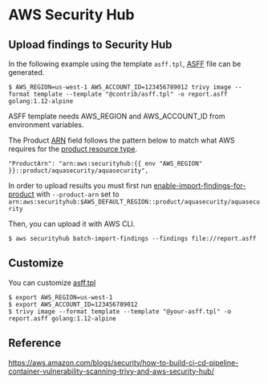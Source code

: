# AWS Security Hub

## Upload findings to Security Hub

In the following example using the template `asff.tpl`, [ASFF](https://docs.aws.amazon.com/securityhub/latest/userguide/securityhub-findings-format.html) file can be generated.

```
$ AWS_REGION=us-west-1 AWS_ACCOUNT_ID=123456789012 trivy image --format template --template "@contrib/asff.tpl" -o report.asff golang:1.12-alpine
```

ASFF template needs AWS_REGION and AWS_ACCOUNT_ID from environment variables.

The Product [ARN](https://docs.aws.amazon.com/general/latest/gr/aws-arns-and-namespaces.html) field follows the pattern below to match what AWS requires for the [product resource type](https://github.com/awsdocs/aws-security-hub-user-guide/blob/master/doc_source/securityhub-partner-providers.md#aqua-security--aqua-cloud-native-security-platform-sends-findings).

```
"ProductArn": "arn:aws:securityhub:{{ env "AWS_REGION" }}::product/aquasecurity/aquasecurity",
```

In order to upload results you must first run [enable-import-findings-for-product](https://docs.aws.amazon.com/cli/latest/reference/securityhub/enable-import-findings-for-product.html) with `--product-arn` set to `arn:aws:securityhub:$AWS_DEFAULT_REGION::product/aquasecurity/aquasecurity`

Then, you can upload it with AWS CLI.

```
$ aws securityhub batch-import-findings --findings file://report.asff
```

## Customize
You can customize [asff.tpl](https://github.com/aquasecurity/trivy/blob/main/contrib/asff.tpl)

```
$ export AWS_REGION=us-west-1
$ export AWS_ACCOUNT_ID=123456789012
$ trivy image --format template --template "@your-asff.tpl" -o report.asff golang:1.12-alpine
```

## Reference
https://aws.amazon.com/blogs/security/how-to-build-ci-cd-pipeline-container-vulnerability-scanning-trivy-and-aws-security-hub/
